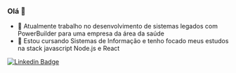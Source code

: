 ### Olá 👋

- 🔭 Atualmente trabalho no desenvolvimento de sistemas legados com PowerBuilder para uma empresa da área da saúde
- 🌱 Estou cursando Sistemas de Informação e tenho focado meus estudos na stack javascript Node.js e React

[![Linkedin Badge](https://img.shields.io/badge/-Linkedin-blue?style=for-the-badge&logo=Linkedin&logoColor=white&link=https://github.com/victortp)](https://www.linkedin.com/in/victor-teixeira-pinheiro/)
